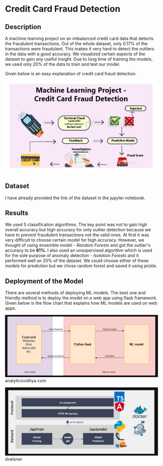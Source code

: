 # Credit Card Fraud Detection

## Description
A machine learning project on an imbalanced credit card data that detects the fraudulent transactions. Out of the whole dataset, only 0.17% of the transactions
were fraudulent. This makes it very hard to detect the outliers in the data with a good accuracy. We visualized certain aspects of the dataset to gain any useful insight. Due to long time of training the models, we used only 20% of the data to train and test our model.

Given below is an easy explanation of credit card fraud detection.

![](images/flowchart.png)

## Dataset
I have already provided the link of the dataset in the jupyter notebook.

## Results
We used 5 classification algorithms. The key point was not to gain high overall accuracy but high accuracy for only outlier detection because we have to prevent fraudulent transactions not the valid ones. At first it was very difficult to choose certain model for high accuracy. However, we thought of using ensemble model - *Random Forests* and got the outlier's accuracy to be **81%**. I also used an unsupervised algorithm which is used for the sole purpose of anomaly detection - *Isolation Forests* and it performed well on 20% of the dataset. We could choose either of these models for prediction but we chose random forest and saved it using pickle.

## Deployment of the Model
There are several methods of deploying ML models. The best one and friendly method is to deploy the model on a web app using flask framework. Given below is the flow chart that explains how ML models are used on web apps.

![](images/deployment.png)
analyticsvidhya.com

![](images/deploymentdocker.png)
dvelsner
